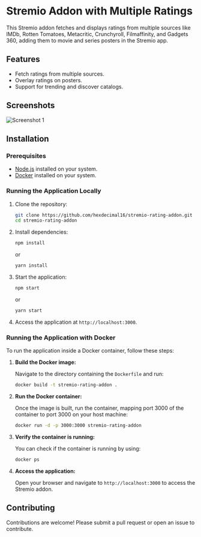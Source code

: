 # Stremio Addon with Multiple Ratings

This Stremio addon fetches and displays ratings from multiple sources like IMDb, Rotten Tomatoes, Metacritic, Crunchyroll, Filmaffinity, and Gadgets 360, adding them to movie and series posters in the Stremio app.

## Features

- Fetch ratings from multiple sources.
- Overlay ratings on posters.
- Support for trending and discover catalogs.

## Screenshots

![Screenshot 1](https://github.com/hexdecimal16/stremio-rating-addon/blob/main/assets/screenshot1.png)

## Installation

### Prerequisites

- [Node.js](https://nodejs.org/) installed on your system.
- [Docker](https://www.docker.com/) installed on your system.

### Running the Application Locally

1. Clone the repository:

    ```bash
    git clone https://github.com/hexdecimal16/stremio-rating-addon.git
    cd stremio-rating-addon
    ```

2. Install dependencies:

    ```bash
    npm install
    ```

    or

    ```bash
    yarn install
    ```

3. Start the application:

    ```bash
    npm start
    ```

    or

    ```bash
    yarn start
    ```

4. Access the application at `http://localhost:3000`.

### Running the Application with Docker

To run the application inside a Docker container, follow these steps:

1. **Build the Docker image:**

    Navigate to the directory containing the `Dockerfile` and run:

    ```bash
    docker build -t stremio-rating-addon .
    ```

2. **Run the Docker container:**

    Once the image is built, run the container, mapping port 3000 of the container to port 3000 on your host machine:

    ```bash
    docker run -d -p 3000:3000 stremio-rating-addon
    ```

3. **Verify the container is running:**

    You can check if the container is running by using:

    ```bash
    docker ps
    ```

4. **Access the application:**

    Open your browser and navigate to `http://localhost:3000` to access the Stremio addon.

## Contributing

Contributions are welcome! Please submit a pull request or open an issue to contribute.
